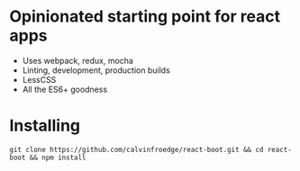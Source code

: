 # Opinionated starting point for react apps

- Uses webpack, redux, mocha
- Linting, development, production builds
- LessCSS
- All the ES6+ goodness

# Installing

```
git clone https://github.com/calvinfroedge/react-boot.git && cd react-boot && npm install
```
